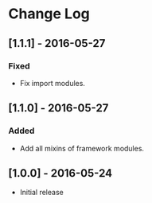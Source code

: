 # Change Log

## [1.1.1] - 2016-05-27

### Fixed
- Fix import modules.

## [1.1.0] - 2016-05-27

### Added
- Add all mixins of framework modules.

## [1.0.0] - 2016-05-24 

* Initial release